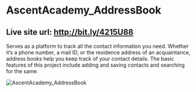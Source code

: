 # AscentAcademy_AddressBook

## Live site url: http://bit.ly/4215U88

Serves as a platform to track all the contact information you need. Whether it’s a phone number, a
mail ID, or the residence address of an acquaintance, address books help you keep track of your
contact details. The basic features of this project include adding and saving contacts and searching
for the same.

![AscentAcademy_AddressBook](https://user-images.githubusercontent.com/96428820/224048510-65aa21ca-a9d2-4de1-b2a8-3efd038c229c.png)
